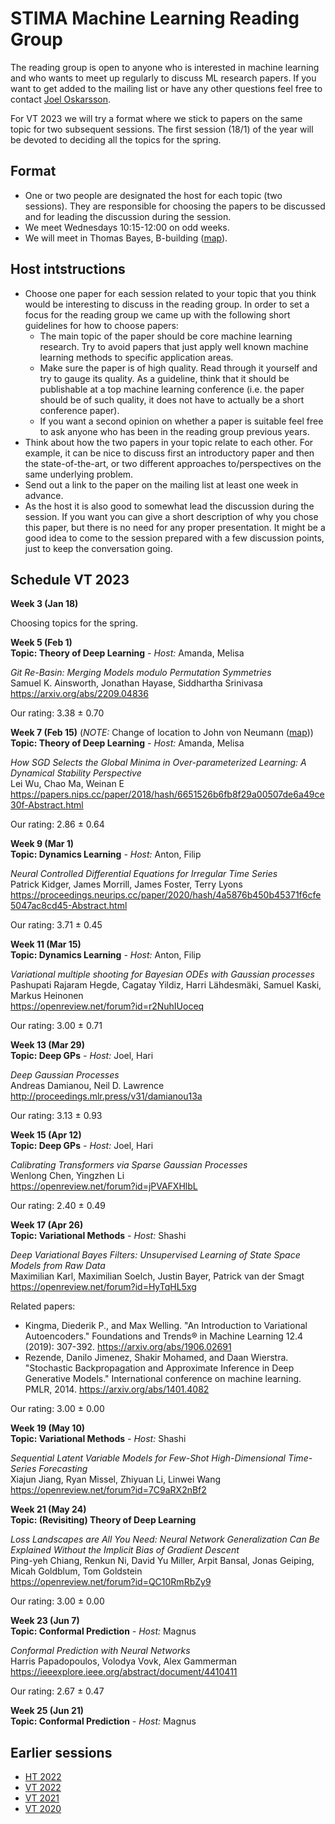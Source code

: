 # STIMA Machine Learning Reading Group
The reading group is open to anyone who is interested in machine learning and who wants to meet up regularly to discuss ML research papers.
If you want to get added to the mailing list or have any other questions feel free to contact [Joel Oskarsson](https://liu.se/en/employee/joeos82).

For VT 2023 we will try a format where we stick to papers on the same topic for two subsequent sessions. The first session (18/1) of the year will be devoted to deciding all the topics for the spring. 

## Format
* One or two people are designated the host for each topic (two sessions). They are responsible for choosing the papers to be discussed and for leading the discussion during the session.
* We meet Wednesdays 10:15-12:00 on odd weeks.
* We will meet in Thomas Bayes, B-building ([map](https://www.ida.liu.se/department/location/search.en.shtml?keyword=thomas+bayes)).

## Host intstructions
* Choose one paper for each session related to your topic that you think would be interesting to discuss in the reading group. In order to set a focus for the reading group we came up with the following short guidelines for how to choose papers:
  * The main topic of the paper should be core machine learning research. Try to avoid papers that just apply well known machine learning methods to specific application areas.
  * Make sure the paper is of high quality. Read through it yourself and try to gauge its quality. As a guideline, think that it should be publishable at a top machine learning conference (i.e. the paper should be of such quality, it does not have to actually be a short conference paper).
  * If you want a second opinion on whether a paper is suitable feel free to ask anyone who has been in the reading group previous years.
* Think about how the two papers in your topic relate to each other. For example, it can be nice to discuss first an introductory paper and then the state-of-the-art, or two different approaches to/perspectives on the same underlying problem. 
* Send out a link to the paper on the mailing list at least one week in advance.
* As the host it is also good to somewhat lead the discussion during the session. If you want you can give a short description of why you chose this paper, but there is no need for any proper presentation. It might be a good idea to come to the session prepared with a few discussion points, just to keep the conversation going.

## Schedule VT 2023

__Week 3 (Jan 18)__

Choosing topics for the spring.

__Week 5 (Feb 1)__
<br>
__Topic: Theory of Deep Learning__
_- Host:_ Amanda, Melisa

*Git Re-Basin: Merging Models modulo Permutation Symmetries*
<br>
Samuel K. Ainsworth, Jonathan Hayase, Siddhartha Srinivasa
<br>
https://arxiv.org/abs/2209.04836

Our rating: 3.38 ± 0.70

__Week 7 (Feb 15)__ (*NOTE:* Change of location to John von Neumann ([map](https://www.ida.liu.se/department/location/search.en.shtml?keyword=von+neumann)))
<br>
__Topic: Theory of Deep Learning__
_- Host:_ Amanda, Melisa

*How SGD Selects the Global Minima in Over-parameterized Learning: A Dynamical Stability Perspective*
<br>
Lei Wu, Chao Ma, Weinan E
<br>
https://papers.nips.cc/paper/2018/hash/6651526b6fb8f29a00507de6a49ce30f-Abstract.html

Our rating: 2.86 ± 0.64

__Week 9 (Mar 1)__
<br>
__Topic: Dynamics Learning__
_- Host:_ Anton, Filip

*Neural Controlled Differential Equations for Irregular Time Series*
<br>
Patrick Kidger, James Morrill, James Foster, Terry Lyons
<br>
https://proceedings.neurips.cc/paper/2020/hash/4a5876b450b45371f6cfe5047ac8cd45-Abstract.html

Our rating: 3.71 ± 0.45

__Week 11 (Mar 15)__
<br>
__Topic: Dynamics Learning__
_- Host:_ Anton, Filip

*Variational multiple shooting for Bayesian ODEs with Gaussian processes*
<br>
Pashupati Rajaram Hegde, Cagatay Yildiz, Harri Lähdesmäki, Samuel Kaski, Markus Heinonen
<br>
https://openreview.net/forum?id=r2NuhIUoceq

Our rating: 3.00 ± 0.71

__Week 13 (Mar 29)__
<br>
__Topic: Deep GPs__
_- Host:_ Joel, Hari

*Deep Gaussian Processes*
<br>
Andreas Damianou, Neil D. Lawrence
<br>
http://proceedings.mlr.press/v31/damianou13a

Our rating: 3.13 ± 0.93

__Week 15 (Apr 12)__
<br>
__Topic: Deep GPs__
_- Host:_ Joel, Hari

*Calibrating Transformers via Sparse Gaussian Processes*
<br>
Wenlong Chen, Yingzhen Li
<br>
https://openreview.net/forum?id=jPVAFXHlbL

Our rating: 2.40 ± 0.49

__Week 17 (Apr 26)__
<br>
__Topic: Variational Methods__
_- Host:_ Shashi

*Deep Variational Bayes Filters: Unsupervised Learning of State Space Models from Raw Data*
<br>
Maximilian Karl, Maximilian Soelch, Justin Bayer, Patrick van der Smagt
<br>
https://openreview.net/forum?id=HyTqHL5xg

Related papers:
* Kingma, Diederik P., and Max Welling. "An Introduction to Variational Autoencoders." Foundations and Trends® in Machine Learning 12.4 (2019): 307-392. https://arxiv.org/abs/1906.02691
* Rezende, Danilo Jimenez, Shakir Mohamed, and Daan Wierstra. "Stochastic Backpropagation and Approximate Inference in Deep Generative Models." International conference on machine learning. PMLR, 2014. https://arxiv.org/abs/1401.4082

Our rating: 3.00 ± 0.00

__Week 19 (May 10)__
<br>
__Topic: Variational Methods__
_- Host:_ Shashi

*Sequential Latent Variable Models for Few-Shot High-Dimensional Time-Series Forecasting*
<br>
Xiajun Jiang, Ryan Missel, Zhiyuan Li, Linwei Wang
<br>
https://openreview.net/forum?id=7C9aRX2nBf2

__Week 21 (May 24)__
<br>
__Topic: (Revisiting) Theory of Deep Learning__

*Loss Landscapes are All You Need: Neural Network Generalization Can Be Explained Without the Implicit Bias of Gradient Descent*
<br>
Ping-yeh Chiang, Renkun Ni, David Yu Miller, Arpit Bansal, Jonas Geiping, Micah Goldblum, Tom Goldstein
<br>
https://openreview.net/forum?id=QC10RmRbZy9

Our rating: 3.00 ± 0.00

__Week 23 (Jun 7)__
<br>
__Topic: Conformal Prediction__
_- Host:_ Magnus

*Conformal Prediction with Neural Networks*
<br>
Harris Papadopoulos, Volodya Vovk, Alex Gammerman
<br>
https://ieeexplore.ieee.org/abstract/document/4410411

Our rating: 2.67 ± 0.47

__Week 25 (Jun 21)__
<br>
__Topic: Conformal Prediction__
_- Host:_ Magnus

## Earlier sessions

* [HT 2022](archive/2022ht.md)
* [VT 2022](archive/2022vt.md)
* [VT 2021](archive/2021vt.md)
* [VT 2020](archive/2020vt.md)
